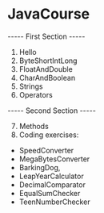 # JavaCourse
----- First Section -----
1. Hello
2. ByteShortIntLong
3. FloatAndDouble
4. CharAndBoolean
5. Strings
6. Operators



----- Second Section ----- 

7. Methods
8. Coding exercises: 
- SpeedConverter
- MegaBytesConverter
- BarkingDog, 
- LeapYearCalculator
- DecimalComparator
- EqualSumChecker
- TeenNumberChecker
